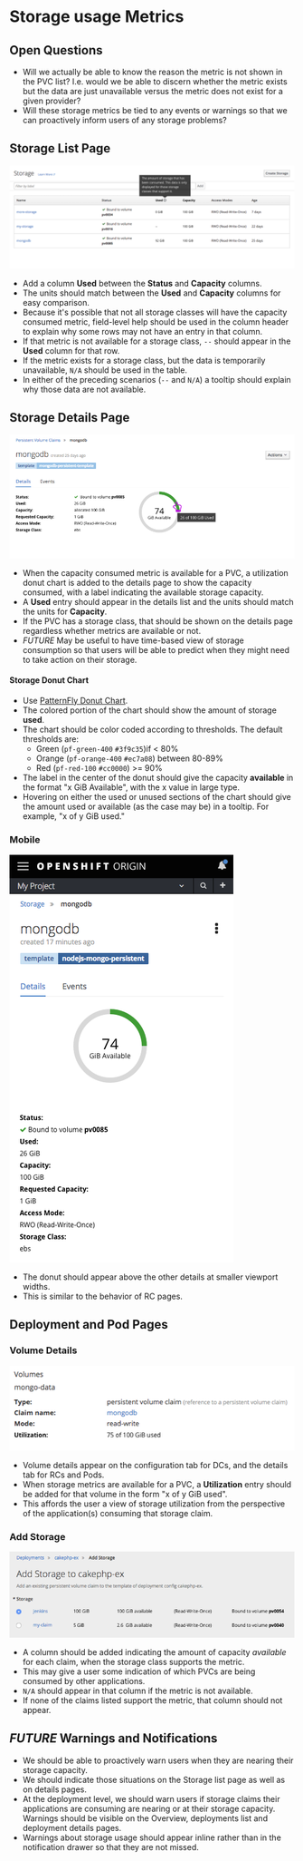 # Storage usage Metrics

## Open Questions
- Will we actually be able to know the reason the metric is not shown in the PVC list? I.e. would we be able to discern whether the metric exists but the data are just unavailable versus the metric does not exist for a given provider?
- Will these storage metrics be tied to any events or warnings so that we can proactively inform users of any storage problems?

## Storage List Page

![storage list](img/storage-list.png)

- Add a column **Used** between the **Status** and **Capacity** columns.
- The units should match between the **Used** and **Capacity** columns for easy comparison.
- Because it's possible that not all storage classes will have the capacity consumed metric, field-level help should be used in the column header to explain why some rows may not have an entry in that column.
- If that metric is not available for a storage class, `--` should appear in the **Used** column for that row.
- If the metric exists for a storage class, but the data is temporarily unavailable, `N/A` should be used in the table.
- In either of the preceding scenarios (`--` and `N/A`) a tooltip should explain why those data are not available.



## Storage Details Page
![storage details](img/storage-details.png)
- When the capacity consumed metric is available for a PVC, a utilization donut chart is added to the details page to show the capacity consumed, with a label indicating the available storage capacity.
- A **Used** entry should appear in the details list and the units should match the units for **Capacity**.
- If the PVC has a storage class, that should be shown on the details page regardless whether metrics are available or not.
- *FUTURE* May be useful to have time-based view of storage consumption so that users will be able to predict when they might need to take action on their storage.


#### Storage Donut Chart
- Use [PatternFly Donut Chart](http://www.patternfly.org/pattern-library/data-visualization/donut-chart/#design).
- The colored portion of the chart should show the amount of storage **used**.
- The chart should be color coded according to thresholds. The default thresholds are:
  - Green (`pf-green-400` `#3f9c35`)if < 80%
  - Orange (`pf-orange-400` `#ec7a08`) between 80-89%
  - Red (`pf-red-100` `#cc0000`) >= 90%
- The label in the center of the donut should give the capacity **available** in the format "x GiB Available", with the x value in large type.
- Hovering on either the used or unused sections of the chart should give the amount used or available (as the case may be) in a tooltip. For example, "x of y GiB used."

### Mobile
![storage details mobile](img/storage-details-mobile.png)
- The donut should appear above the other details at smaller viewport widths.
- This is similar to the behavior of RC pages.

## Deployment and Pod Pages
### Volume Details
![storage metrics on deployment details pages](img/storage-metrics-on-deployment-details.png)
- Volume details appear on the configuration tab for DCs, and the details tab for RCs and Pods.
- When storage metrics are available for a PVC, a **Utilization** entry should be added for that volume in the form "x of y GiB used".
- This affords the user a view of storage utilization from the perspective of the application(s) consuming that storage claim.


### Add Storage
![storage metrics on add storage pages](img/storage-metrics-on-add-storage.png)
- A column should be added indicating the amount of capacity *available* for each claim, when the storage class supports the metric.
- This may give a user some indication of which PVCs are being consumed by other applications.
- `N/A` should appear in that column if the metric is not available.
- If none of the claims listed support the metric, that column should not appear.

## *FUTURE* Warnings and Notifications
- We should be able to proactively warn users when they are nearing their storage capacity.
- We should indicate those situations on the Storage list page as well as on details pages.
- At the deployment level, we should warn users if storage claims their applications are consuming are nearing or at their storage capacity. Warnings should be visible on the Overview, deployments list and deployment details pages.
- Warnings about storage usage should appear inline rather than in the notification drawer so that they are not missed.  
